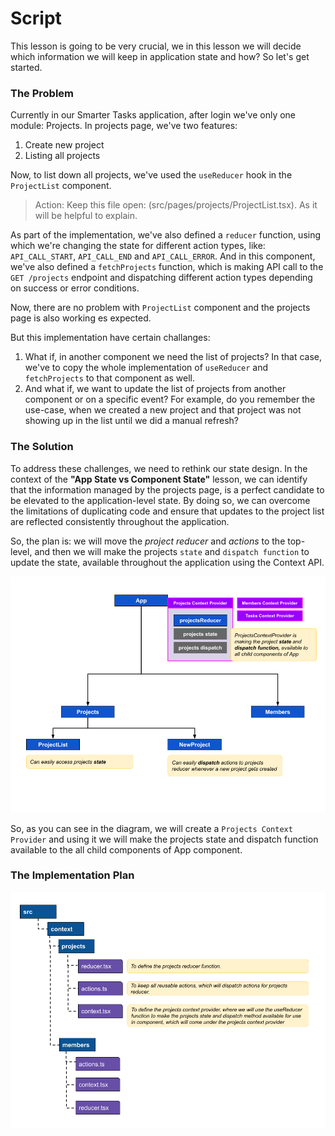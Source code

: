 # Script
This lesson is going to be very crucial, we in this lesson we will decide which information we will keep in application state and how? So let's get started.

### The Problem
Currently in our Smarter Tasks application, after login we've only one module: Projects. In projects page, we've two features:
1. Create new project
2. Listing all projects

Now, to list down all projects, we've used the `useReducer` hook in the `ProjectList` component. 
> Action: Keep this file open: (src/pages/projects/ProjectList.tsx). As it will be helpful to explain.

As part of the implementation, we've also defined a `reducer` function, using which we're changing the state for different action types, like: `API_CALL_START`, `API_CALL_END` and `API_CALL_ERROR`. And in this component, we've also defined a `fetchProjects` function, which is making API call to the `GET /projects` endpoint and dispatching different action types depending on success or error conditions.

Now, there are no problem with `ProjectList` component and the projects page is also working es expected. 

But this implementation have certain challanges:
1. What if, in another component we need the list of projects? In that case, we've to copy the whole implementation of `useReducer` and `fetchProjects` to that component as well.
2. And what if, we want to update the list of projects from another component or on a specific event? For example, do you remember the use-case, when we created a new project and that project was not showing up in the list until we did a manual refresh?

### The Solution
To address these challenges, we need to rethink our state design. In the context of the **"App State vs Component State"** lesson, we can identify that the information managed by the projects page, is a perfect candidate to be elevated to the application-level state. By doing so, we can overcome the limitations of duplicating code and ensure that updates to the project list are reflected consistently throughout the application.

So, the plan is: we will move the *project reducer* and *actions* to the top-level, and then we will make the projects `state` and `dispatch function` to update the state, available throughout the application using the Context API. 

![App-level-state](App-level-state.png)

So, as you can see in the diagram, we will create a `Projects Context Provider` and using it we will make the projects state and dispatch function available to the all child components of App component.

### The Implementation Plan
![state-folder-str.png](app-state.png)